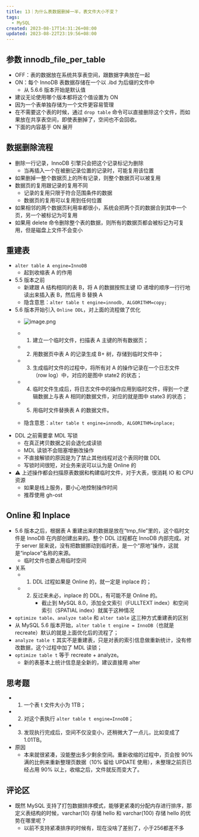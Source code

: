 ```yaml
---
title: 13｜为什么表数据删掉一半，表文件大小不变？
tags:
  - MySQL
created: 2023-08-17T14:31:26+08:00
updated: 2023-08-22T23:19:56+08:00
---
```


## 参数 innodb_file_per_table

- OFF：表的数据放在系统共享表空间，跟数据字典放在一起
- ON：每个 InnoDB 表数据存储在一个以 .ibd 为后缀的文件中
  - 从 5.6.6 版本开始是默认值
- 建议无论使用哪个版本都将这个值设置为 ON
- 因为一个表单独存储为一个文件更容易管理
- 在不需要这个表的时候，通过 `drop table` 命令可以直接删除这个文件，而如果放在共享表空间，即使表删掉了，空间也不会回收。
- 下面的内容基于 ON 展开

## 数据删除流程

- 删除一行记录，InnoDB 引擎只会把这个记录标记为删除
  - 当再插入一个在被删记录位置的记录时，可能复用该位置
- 如果删掉一整个数据页上的所有记录，则整个数据页可以被复用
- 数据页的复用跟记录的复用不同
  - 记录的复用只限于符合范围条件的数据
  - 数据页的复用可以复用到任何位置
- 如果相邻的两个数据页利用率都很小，系统会把两个页的数据合到其中一个页，另一个被标记为可复用
- 如果用 delete 命令删除整个表的数据，则所有的数据页都会被标记为可复用，但是磁盘上文件不会变小

## 重建表

- `alter table A engine=InnoDB`
  - 起到收缩表 A 的作用
- 5.5 版本之前
  - 新建跟 A 结构相同的表 B，将 A 的数据按照主键 ID 递增的顺序一行行地读出来插入表 B，然后用 B 替换 A
  - 隐含意思：`alter table t engine=innodb, ALGORITHM=copy;`
- 5.6 版本开始引入 `Online DDL`，对上面的流程做了优化
  - ![image.png](https://cdn.jsdelivr.net/gh/11ze/static/images/mysql45-13-1.png)

  - 1. 建立一个临时文件，扫描表 A 主键的所有数据页；
  - 2. 用数据页中表 A 的记录生成 B+ 树，存储到临时文件中；
  - 3. 生成临时文件的过程中，将所有对 A 的操作记录在一个日志文件（row log）中，对应的是图中 state2 的状态；
  - 4. 临时文件生成后，将日志文件中的操作应用到临时文件，得到一个逻辑数据上与表 A 相同的数据文件，对应的就是图中 state3 的状态；
  - 5. 用临时文件替换表 A 的数据文件。
  - 隐含意思：`alter table t engine=innodb, ALGORITHM=inplace;`
- DDL 之前需要拿 MDL 写锁
  - 在真正拷贝数据之前会退化成读锁
  - MDL 读锁不会阻塞增删改操作
  - 不直接解锁的原因是为了禁止其他线程对这个表同时做 DDL
  - 写锁时间很短，对业务来说可以认为是 Online 的
- ⚠️ 上述操作都会扫描原表数据和构建临时文件，对于大表，很消耗 IO 和 CPU 资源
  - 如果是线上服务，要小心地控制操作时间
  - 推荐使用 gh-ost

## Online 和 Inplace

- 5.6 版本之后，根据表 A 重建出来的数据是放在“tmp_file”里的，这个临时文件是 InnoDB 在内部创建出来的。整个 DDL 过程都在 InnoDB 内部完成。对于 server 层来说，没有把数据挪动到临时表，是一个“原地”操作，这就是“inplace”名称的来源。
  - 临时文件也要占用临时空间
- 关系
  - 1. DDL 过程如果是 Online 的，就一定是 inplace 的；
  - 2. 反过来未必，inplace 的 DDL，有可能不是 Online 的。
       - 截止到 MySQL 8.0，添加全文索引（FULLTEXT index）和空间索引（SPATIAL index）就属于这种情况
- `optimize table`、`analyze table` 和 `alter table` 这三种方式重建表的区别
- 从 MySQL 5.6 版本开始，`alter table t engine = InnoDB`（也就是 recreate）默认的就是上面优化后的流程了；
- `analyze table t` 其实不是重建表，只是对表的索引信息做重新统计，没有修改数据，这个过程中加了 MDL 读锁；
- `optimize table t` 等于 recreate + analyze。
  - 新的表基本上统计信息是全新的，建议直接用 alter

## 思考题

- 1. 一个表 t 文件大小为 1TB；
- 2. 对这个表执行 `alter table t engine=InnoDB`；
- 3. 发现执行完成后，空间不仅没变小，还稍微大了一点儿，比如变成了 1.01TB。
- 原因
  - 本来就很紧凑，没能整出多少剩余空间。重新收缩的过程中，页会按 90% 满的比例来重新整理页数据（10% 留给 UPDATE 使用），未整理之前页已经占用 90% 以上，收缩之后，文件就反而变大了。

## 评论区

- 既然 MySQL 支持了打包数据排序模式，能够更紧凑的分配内存进行排序，那定义表结构的时候，varchar(10) 存储 hello 和 varchar(100) 存储 hello 的优势在哪里呢？
  - 以前不支持紧凑排序的时候有，现在没啥了差别了，小于256都差不多
